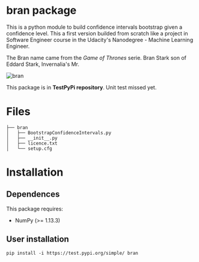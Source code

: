 # bran package

This is a python module to build confidence intervals bootstrap given a confidence level. This a first version builded from scratch like a project in Software Engineer course in the Udacity's Nanodegree - Machine Learning Engineer.

The Bran name came from the *Game of Thrones* serie. Bran Stark son of Eddard Stark, Invernalia's Mr.

![bran](https://smoda.elpais.com/wp-content/uploads/2019/04/bran.jpg)

This package is in **TestPyPi repository**. Unit test missed yet.

# Files

```
├── bran
│   ├── BootstrapConfidenceIntervals.py
│   ├── __init__.py
│   ├── licence.txt
│   └── setup.cfg
```

# Installation

## Dependences

This package requires:
* NumPy (>= 1.13.3)

## User installation

`pip install -i https://test.pypi.org/simple/ bran`
